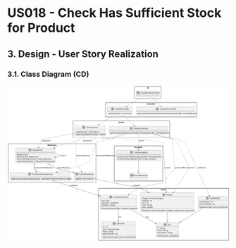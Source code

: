 # US018 - Check Has Sufficient Stock for Product

## 3. Design - User Story Realization

### 3.1. Class Diagram (CD)

![Class Diagram](svg/us018-class-diagram.svg)